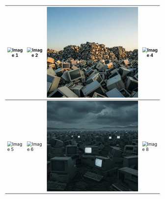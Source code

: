 | ![Image 1](img/image1.png) | ![Image 2](img/image2.png) | ![Image 3](img/image3.png) | ![Image 4](img/image4.png) |
|---------------------------|---------------------------|---------------------------|---------------------------|
| ![Image 5](img/image5.png) | ![Image 6](img/image6.png) | ![Image 7](img/image7.png) | ![Image 8](img/image8.png) |
